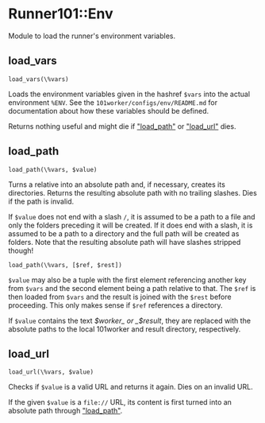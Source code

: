 # Runner101::Env

Module to load the runner's environment variables.

## load\_vars

    load_vars(\%vars)

Loads the environment variables given in the hashref `$vars` into the actual
environment `%ENV`. See the `101worker/configs/env/README.md` for
documentation about how these variables should be defined.

Returns nothing useful and might die if ["load\_path"](#load_path) or ["load\_url"](#load_url) dies.

## load\_path

    load_path(\%vars, $value)

Turns a relative into an absolute path and, if necessary, creates its
directories. Returns the resulting absolute path with no trailing slashes.
Dies if the path is invalid.

If `$value` does not end with a slash `/`, it is assumed to be a path to a
file and only the folders preceding it will be created. If it does end with a
slash, it is assumed to be a path to a directory and the full path will be
created as folders. Note that the resulting absolute path will have slashes
stripped though!

    load_path(\%vars, [$ref, $rest])

`$value` may also be a tuple with the first element referencing another key
from `$vars` and the second element being a path relative to that. The `$ref`
is then loaded from `$vars` and the result is joined with the `$rest` before
proceeding. This only makes sense if `$ref` references a directory.

If `$value` contains the text _$worker_ or _$result_, they are replaced with
the absolute paths to the local 101worker and result directory, respectively.

## load\_url

    load_url(\%vars, $value)

Checks if `$value` is a valid URL and returns it again. Dies on an invalid URL.

If the given `$value` is a `file://` URL, its content is first turned into an
absolute path through ["load\_path"](#load_path).

